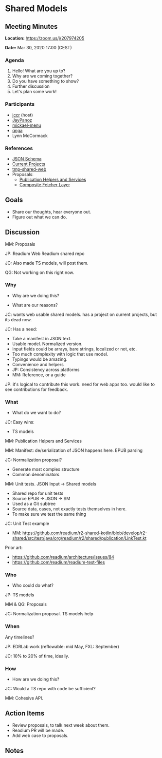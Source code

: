 # Shared Models

## Meeting Minutes

**Location:** https://zoom.us/j/207974205

**Date:** Mar 30, 2020 17:00 (CEST)

### Agenda

1. Hello! What are you up to?
2. Why are we coming together?
3. Do you have something to show?
4. Further discussion
5. Let's plan some work!

### Participants

- [jccr](https://github.com/jccr) (host)
- [JayPanoz](https://github.com/JayPanoz)
- [mickael-menu](https://github.com/mickael-menu)
- [qnga](https://github.com/qnga)
- Lynn McCormack

### References

- [JSON Schema](https://github.com/readium/webpub-manifest/tree/master/schema)
- [Current Projects](https://github.com/readium/architecture/blob/master/projects.md)
- [tmp-shared-web](https://github.com/JayPanoz/tmp-shared-web)
- Proposals:
    - [Publication Helpers and Services](https://github.com/mickael-menu/architecture/blob/proposal/publication-helpers-services/proposals/000-publication-helpers-services.md)
    - [Composite Fetcher Layer](https://github.com/mickael-menu/architecture/blob/proposal/composite-fetcher-layer/proposals/002-composite-fetcher-layer.md)

## Goals

- Share our thoughts, hear everyone out.
- Figure out what we can do.

## Discussion

MM: Proposals

JP: Readium Web
Readium shared repo

JC: Also made TS models, will post them.

QG: Not working on this right now.


### Why

- Why are we doing this?

- What are our reasons?

JC: wants web usable shared models.
has a project on current projects, but its dead now.

JC: Has a need:
- Take a manifest in JSON text.
- Usable model. Normalized version.
- Input fields could be arrays, bare strings, localized or not, etc.
- Too much complexity with logic that use model.
- Typings would be amazing.
- Convenience and helpers
- JP: Consistency across platforms
- MM: Reference, or a guide

JP: it's logical to contribute this work. need for web apps too.
would like to see contributions for feedback.

### What

- What do we want to do?

JC: Easy wins:
- TS models

MM: Publication Helpers and Services

MM: Manifest: de/serialization of JSON happens here. EPUB parsing

JC: Normalization proposal?
- Generate most complex structure
- Common denominators

MM: Unit tests. JSON Input -> Shared models
- Shared repo for unit tests
- Source EPUB -> JSON -> SM
- Used as a Git subtree
- Source data, cases, not exactly tests themselves in here.
- To make sure we test the same thing

JC: Unit Test example

- MM: https://github.com/readium/r2-shared-kotlin/blob/develop/r2-shared/src/test/java/org/readium/r2/shared/publication/LinkTest.kt

Prior art:
- https://github.com/readium/architecture/issues/84
- https://github.com/readium/readium-test-files


### Who

- Who could do what?

JP: TS models

MM & QG: Proposals

JC: Normalization proposal. TS models help

### When

Any timelines?

JP: EDRLab work (reflowable: mid May, FXL: September)

JC: 10% to 20% of time, ideally.

### How

- How are we doing this?

JC: Would a TS repo with code be sufficient?

MM: Cohesive API.


## Action Items

- Review proposals, to talk next week about them.
- Readium PR will be made.
- Add web case to proposals.

## Notes
